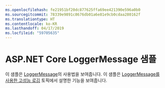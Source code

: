 ```yaml
---
ms.openlocfilehash: fe21951bf20dc877625ffa69ee421390e596a0b0
ms.sourcegitcommit: 78339e9891c8676db01a6e81e9cb0cdaa280162f
ms.translationtype: HT
ms.contentlocale: ko-KR
ms.lasthandoff: 04/17/2019
ms.locfileid: "59705635"
---
```

# <a name="aspnet-core-loggermessage-sample"></a>ASP.NET Core LoggerMessage 샘플

이 샘플은 [LoggerMessage](https://docs.microsoft.com/dotnet/api/microsoft.extensions.logging.loggermessage)의 사용법을 보여줍니다. 이 샘플은 [LoggerMessage를 사용한 고성능 로깅](https://docs.microsoft.com/aspnet/core/fundamentals/logging/loggermessage) 토픽에서 설명한 기능을 보여줍니다.
